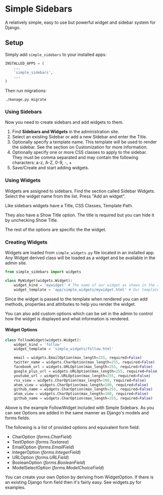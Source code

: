 # Simple Sidebars

A relatively simple, easy to use but powerful widget and sidebar system for Django.


## Setup

Simply add `simple_sidebars` to your installed apps:

```python
INSTALLED_APPS = (
	...
	'simple_sidebars',
	...
)
```

Then run migrations:

	./manage.py migrate


### Using Sidebars

Now you need to create sidebars and add widgets to them.

 1. Find **Sidebars and Widgets** in the administration site.
 2. Select an existing Sidebar or add a new Sidebar and enter the Title.
 3. Optionally specify a template name. This template will be used to render the sidebar. See the section on Customization for more information.
 4. Optionally specify one or more CSS classes to apply to the sidebar. They must be comma separated and may contain the following characters: a-z, A-Z, 0-9, -, +
 5. Save/Create and start adding widgets.


### Using Widgets

Widgets are assigned to sidebars. Find the section called Sidebar Widgets. Select the widget name from the list. Press "Add an widget".

Like sidebars widgets have a Title, CSS Classes, Template Path.

They also have a Show Title option. The title is required but you can hide it by unchecking Show Title.

The rest of the options are specific the the widget.


### Creating Widgets

Widgets are loaded from `simple_widgets.py` file located in an installed app. Any Widget derived class will be loaded as a widget and be available in the admin site.

```python
from simple_sidebars import widgets

class MyWidget(widgets.Widget):
    widget_kind = 'mywidget' # The name of our widget as shown in the admin. Must be unique.
    widget_template = 'app/simple_widgets/mywidget.html' # Our template that renders the widget.
```

Since the widget is passed to the template when rendered you can add methods, properties and attributes to help you render the widget.

You can also add custom options which can be set in the admin to control how the widget is displayed and what information is rendered.


#### Widget Options

```python
class FollowWidget(widgets.Widget):
    widget_kind = 'follow'
    widget_template = 'simple_widgets/follow.html'

    email = widgets.EmailOption(max_length=255, required=False)
    twitter_name = widgets.CharOption(max_length=255, required=False)
    facebook_url = widgets.URLOption(max_length=255, required=False)
    google_plus_url = widgets.URLOption(max_length=255, required=False)
    youtube_url = widgets.URLOption(max_length=255, required=False)
    rss_view = widgets.CharOption(max_length=100, required=False)
    atom_view = widgets.CharOption(max_length=100, required=False)
    github_name = widgets.CharOption(max_length=255, required=False)
    atom_view = widgets.CharOption(max_length=100, required=False)
    github_name = widgets.CharOption(max_length=255, required=False)
```

Above is the example FollowWidget included with Simple Sidebars. As you can see Options are added in the same manner as Django's models and forms fields.

The following is a list of provided options and equivalent form field:

 * CharOption (*forms.CharField*)
 * TextOption (*forms.Textarea*)
 * EmailOption (*forms.EmailField*)
 * IntegerOption (*forms.IntegerField*)
 * URLOption (*forms.URLField*)
 * BooleanOption (*forms.BooleanField*)
 * ModelSelectOption (*forms.ModelChoiceField*)

You can create your own Option by deriving from WidgetOption. If there is an existing Django form field then it's fairly easy. See widgets.py for examples.
